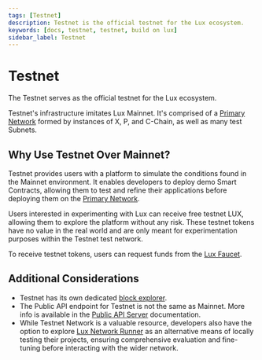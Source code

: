 ```yaml
---
tags: [Testnet]
description: Testnet is the official testnet for the Lux ecosystem.
keywords: [docs, testnet, testnet, build on lux]
sidebar_label: Testnet
---
```


# Testnet

The Testnet serves as the official testnet for the Lux ecosystem. 

Testnet's infrastructure imitates Lux Mainnet. It's comprised of a
[Primary Network](/learn/lux/platform.md) formed by instances of X, P, and C-Chain,
as well as many test Subnets. 

## Why Use Testnet Over Mainnet?

Testnet provides users with a platform to simulate the conditions found in the Mainnet environment. It
enables developers to deploy demo Smart Contracts, allowing them to test and refine their applications
before deploying them on the [Primary Network](/learn/lux/platform.md). 

Users interested in experimenting with Lux can receive free testnet LUX, allowing them to
explore the platform without any risk. These testnet tokens have no value in the real world and are
only meant for experimentation purposes within the Testnet test network. 

To receive testnet tokens, users can request funds from the
[Lux Faucet](/build/dapp/smart-contracts/get-funds-faucet.md). 

## Additional Considerations

- Testnet has its own dedicated [block explorer](https://subnets-test.lux.network/). 
- The Public API endpoint for Testnet is not the same as Mainnet. More info is available in the
[Public API Server](/tooling/rpc-providers.md) 
documentation.
- While Testnet Network is a valuable resource, developers also
have the option to explore
[Lux Network Runner](/tooling/netrunner.md)
as an alternative means of locally testing their projects, ensuring comprehensive evaluation and 
fine-tuning before interacting with the wider network. 
